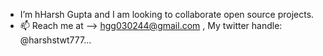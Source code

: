 -  I’m hHarsh Gupta and I am looking to collaborate open source projects.
- 📫 Reach me at --> hgg030244@gmail.com , My twitter handle: @harshstwt777...

<!---
sigmaharsh/sigmaharsh is a ✨ special ✨ repository because its `README.md` (this file) appears on your GitHub profile.
You can click the Preview link to take a look at your changes.
--->
